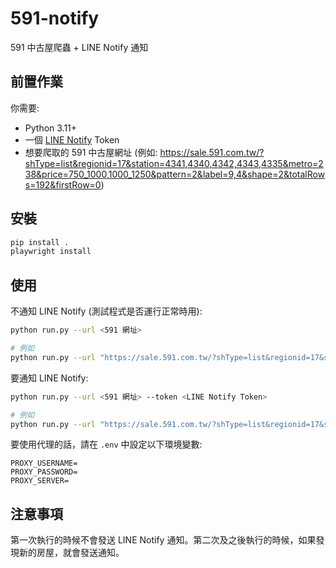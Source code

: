 # 591-notify

591 中古屋爬蟲 + LINE Notify 通知

## 前置作業

你需要:

- Python 3.11+
- 一個 [LINE Notify](https://notify-bot.line.me/my/) Token
- 想要爬取的 591 中古屋網址 (例如: <https://sale.591.com.tw/?shType=list&regionid=17&station=4341,4340,4342,4343,4335&metro=238&price=750_1000,1000_1250&pattern=2&label=9,4&shape=2&totalRows=192&firstRow=0>)

## 安裝

```bash
pip install .
playwright install
```

## 使用

不通知 LINE Notify (測試程式是否運行正常時用):

```bash
python run.py --url <591 網址>

# 例如
python run.py --url "https://sale.591.com.tw/?shType=list&regionid=17&station=4341,4340,4342,4343,4335&metro=238&price=750_1000,1000_1250&pattern=2&label=9,4&shape=2&totalRows=192&firstRow=0"
```

要通知 LINE Notify:

```bash
python run.py --url <591 網址> --token <LINE Notify Token>

# 例如
python run.py --url "https://sale.591.com.tw/?shType=list&regionid=17&station=4341,4340,4342,4343,4335&metro=238&price=750_1000,1000_1250&pattern=2&label=9,4&shape=2&totalRows=192&firstRow=0" --token "ABCDEF1234567890"
```

要使用代理的話，請在 `.env` 中設定以下環境變數:

```env
PROXY_USERNAME=
PROXY_PASSWORD=
PROXY_SERVER=
```

## 注意事項

第一次執行的時候不會發送 LINE Notify 通知。第二次及之後執行的時候，如果發現新的房屋，就會發送通知。
